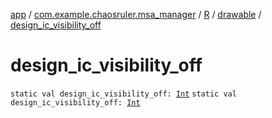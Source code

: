 [app](../../../index.md) / [com.example.chaosruler.msa_manager](../../index.md) / [R](../index.md) / [drawable](index.md) / [design_ic_visibility_off](.)

# design_ic_visibility_off

`static val design_ic_visibility_off: `[`Int`](https://kotlinlang.org/api/latest/jvm/stdlib/kotlin/-int/index.html)
`static val design_ic_visibility_off: `[`Int`](https://kotlinlang.org/api/latest/jvm/stdlib/kotlin/-int/index.html)